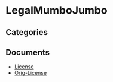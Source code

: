 # LegalMumboJumbo

## Categories


## Documents
- [License](License.md)
- [Orig-License](Orig-License.md)